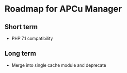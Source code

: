 # Roadmap for APCu Manager

## Short term

* PHP 7.1 compatibility

## Long term

* Merge into single cache module and deprecate